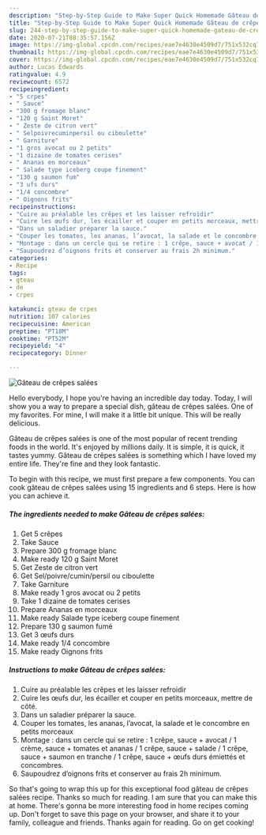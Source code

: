 ```yaml
---
description: "Step-by-Step Guide to Make Super Quick Homemade Gâteau de crêpes salées"
title: "Step-by-Step Guide to Make Super Quick Homemade Gâteau de crêpes salées"
slug: 244-step-by-step-guide-to-make-super-quick-homemade-gateau-de-crepes-salees
date: 2020-07-21T08:35:57.156Z
image: https://img-global.cpcdn.com/recipes/eae7e4630e4509d7/751x532cq70/gateau-de-crepes-salees-photo-principale-de-la-recette.jpg
thumbnail: https://img-global.cpcdn.com/recipes/eae7e4630e4509d7/751x532cq70/gateau-de-crepes-salees-photo-principale-de-la-recette.jpg
cover: https://img-global.cpcdn.com/recipes/eae7e4630e4509d7/751x532cq70/gateau-de-crepes-salees-photo-principale-de-la-recette.jpg
author: Lucas Edwards
ratingvalue: 4.9
reviewcount: 6572
recipeingredient:
- "5 crpes"
- " Sauce"
- "300 g fromage blanc"
- "120 g Saint Moret"
- " Zeste de citron vert"
- " Selpoivrecuminpersil ou ciboulette"
- " Garniture"
- "1 gros avocat ou 2 petits"
- "1 dizaine de tomates cerises"
- " Ananas en morceaux"
- " Salade type iceberg coupe finement"
- "130 g saumon fum"
- "3 ufs durs"
- "1/4 concombre"
- " Oignons frits"
recipeinstructions:
- "Cuire au préalable les crêpes et les laisser refroidir"
- "Cuire les œufs dur, les écailler et couper en petits morceaux, mettre de côté."
- "Dans un saladier préparer la sauce."
- "Couper les tomates, les ananas, l’avocat, la salade et le concombre en petits morceaux"
- "Montage : dans un cercle qui se retire : 1 crêpe, sauce + avocat / 1 crème, sauce + tomates et ananas / 1 crêpe, sauce + salade / 1 crêpe, sauce + saumon en tranche / 1 crêpe, sauce + œufs durs émiettés et concombres."
- "Saupoudrez d’oignons frits et conserver au frais 2h minimum."
categories:
- Recipe
tags:
- gteau
- de
- crpes

katakunci: gteau de crpes 
nutrition: 107 calories
recipecuisine: American
preptime: "PT18M"
cooktime: "PT52M"
recipeyield: "4"
recipecategory: Dinner

---
```



![Gâteau de crêpes salées](https://img-global.cpcdn.com/recipes/eae7e4630e4509d7/751x532cq70/gateau-de-crepes-salees-photo-principale-de-la-recette.jpg)

Hello everybody, I hope you're having an incredible day today. Today, I will show you a way to prepare a special dish, gâteau de crêpes salées. One of my favorites. For mine, I will make it a little bit unique. This will be really delicious.

Gâteau de crêpes salées is one of the most popular of recent trending foods in the world. It's enjoyed by millions daily. It is simple, it is quick, it tastes yummy. Gâteau de crêpes salées is something which I have loved my entire life. They're fine and they look fantastic.




To begin with this recipe, we must first prepare a few components. You can cook gâteau de crêpes salées using 15 ingredients and 6 steps. Here is how you can achieve it.

<!--inarticleads1-->

##### The ingredients needed to make Gâteau de crêpes salées:

1. Get 5 crêpes
1. Take  Sauce
1. Prepare 300 g fromage blanc
1. Make ready 120 g Saint Moret
1. Get  Zeste de citron vert
1. Get  Sel/poivre/cumin/persil ou ciboulette
1. Take  Garniture
1. Make ready 1 gros avocat ou 2 petits
1. Take 1 dizaine de tomates cerises
1. Prepare  Ananas en morceaux
1. Make ready  Salade type iceberg coupe finement
1. Prepare 130 g saumon fumé
1. Get 3 œufs durs
1. Make ready 1/4 concombre
1. Make ready  Oignons frits




<!--inarticleads2-->

##### Instructions to make Gâteau de crêpes salées:

1. Cuire au préalable les crêpes et les laisser refroidir
1. Cuire les œufs dur, les écailler et couper en petits morceaux, mettre de côté.
1. Dans un saladier préparer la sauce.
1. Couper les tomates, les ananas, l’avocat, la salade et le concombre en petits morceaux
1. Montage : dans un cercle qui se retire : 1 crêpe, sauce + avocat / 1 crème, sauce + tomates et ananas / 1 crêpe, sauce + salade / 1 crêpe, sauce + saumon en tranche / 1 crêpe, sauce + œufs durs émiettés et concombres.
1. Saupoudrez d’oignons frits et conserver au frais 2h minimum.




So that's going to wrap this up for this exceptional food gâteau de crêpes salées recipe. Thanks so much for reading. I am sure that you can make this at home. There's gonna be more interesting food in home recipes coming up. Don't forget to save this page on your browser, and share it to your family, colleague and friends. Thanks again for reading. Go on get cooking!
